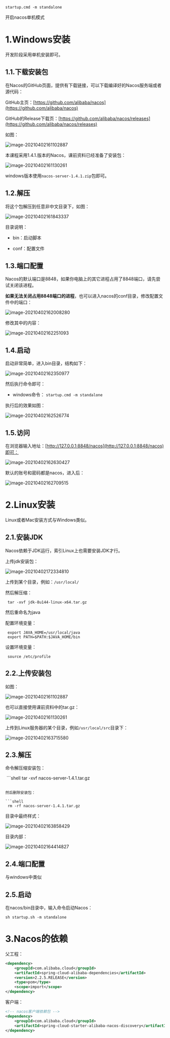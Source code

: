 
 `startup.cmd -m standalone`

开启nacos单机模式

# 1.Windows安装

开发阶段采用单机安装即可。

## 1.1.下载安装包

在Nacos的GitHub页面，提供有下载链接，可以下载编译好的Nacos服务端或者源代码：

GitHub主页：[https://github.com/alibaba/nacos](https://github.com/alibaba/nacos)

GitHub的Release下载页：[https://github.com/alibaba/nacos/releases](https://github.com/alibaba/nacos/releases)

如图：

![image-20210402161102887](file://F:\BaiduNetdiskDownload\%E6%96%B0%E5%BB%BA%E6%96%87%E4%BB%B6%E5%A4%B9\%E8%B5%84%E6%96%99\assets\image-20210402161102887.png?lastModify=1671893362)

本课程采用1.4.1.版本的Nacos，课前资料已经准备了安装包：

![image-20210402161130261](file://F:\BaiduNetdiskDownload\%E6%96%B0%E5%BB%BA%E6%96%87%E4%BB%B6%E5%A4%B9\%E8%B5%84%E6%96%99\assets\image-20210402161130261.png?lastModify=1671893362)

windows版本使用`nacos-server-1.4.1.zip`包即可。

## 1.2.解压

将这个包解压到任意非中文目录下，如图：

![image-20210402161843337](file://F:\BaiduNetdiskDownload\%E6%96%B0%E5%BB%BA%E6%96%87%E4%BB%B6%E5%A4%B9\%E8%B5%84%E6%96%99\assets\image-20210402161843337.png?lastModify=1671893362)

目录说明：

-   bin：启动脚本
    
-   conf：配置文件
    

## 1.3.端口配置

Nacos的默认端口是8848，如果你电脑上的其它进程占用了8848端口，请先尝试关闭该进程。

**如果无法关闭占用8848端口的进程**，也可以进入nacos的conf目录，修改配置文件中的端口：

![image-20210402162008280](file://F:\BaiduNetdiskDownload\%E6%96%B0%E5%BB%BA%E6%96%87%E4%BB%B6%E5%A4%B9\%E8%B5%84%E6%96%99\assets\image-20210402162008280.png?lastModify=1671893362)

修改其中的内容：

![image-20210402162251093](file://F:\BaiduNetdiskDownload\%E6%96%B0%E5%BB%BA%E6%96%87%E4%BB%B6%E5%A4%B9\%E8%B5%84%E6%96%99\assets\image-20210402162251093.png?lastModify=1671893362)

## 1.4.启动

启动非常简单，进入bin目录，结构如下：

![image-20210402162350977](file://F:\BaiduNetdiskDownload\%E6%96%B0%E5%BB%BA%E6%96%87%E4%BB%B6%E5%A4%B9\%E8%B5%84%E6%96%99\assets\image-20210402162350977.png?lastModify=1671893362)

然后执行命令即可：

-   windows命令：
    `startup.cmd -m standalone`

执行后的效果如图：

![image-20210402162526774](file://F:\BaiduNetdiskDownload\%E6%96%B0%E5%BB%BA%E6%96%87%E4%BB%B6%E5%A4%B9\%E8%B5%84%E6%96%99\assets\image-20210402162526774.png?lastModify=1671893362)

## 1.5.访问

在浏览器输入地址：[http://127.0.0.1:8848/nacos](http://127.0.0.1:8848/nacos)即可：

![image-20210402162630427](file://F:\BaiduNetdiskDownload\%E6%96%B0%E5%BB%BA%E6%96%87%E4%BB%B6%E5%A4%B9\%E8%B5%84%E6%96%99\assets\image-20210402162630427.png?lastModify=1671893362)

默认的账号和密码都是nacos，进入后：

![image-20210402162709515](file://F:\BaiduNetdiskDownload\%E6%96%B0%E5%BB%BA%E6%96%87%E4%BB%B6%E5%A4%B9\%E8%B5%84%E6%96%99\assets\image-20210402162709515.png?lastModify=1671893362)

# 2.Linux安装

Linux或者Mac安装方式与Windows类似。

## 2.1.安装JDK

Nacos依赖于JDK运行，索引Linux上也需要安装JDK才行。

上传jdk安装包：

![image-20210402172334810](file://F:\BaiduNetdiskDownload\%E6%96%B0%E5%BB%BA%E6%96%87%E4%BB%B6%E5%A4%B9\%E8%B5%84%E6%96%99\assets\image-20210402172334810.png?lastModify=1671893362)

上传到某个目录，例如：`/usr/local/`

然后解压缩：

```shell
 tar -xvf jdk-8u144-linux-x64.tar.gz
```

然后重命名为java

配置环境变量：

```shell
 export JAVA_HOME=/usr/local/java  
 export PATH=$PATH:$JAVA_HOME/bin
```

设置环境变量：

```shell
 source /etc/profile
```

## 2.2.上传安装包

如图：

![image-20210402161102887](file://F:\BaiduNetdiskDownload\%E6%96%B0%E5%BB%BA%E6%96%87%E4%BB%B6%E5%A4%B9\%E8%B5%84%E6%96%99\assets\image-20210402161102887.png?lastModify=1671893362)

也可以直接使用课前资料中的tar.gz：

![image-20210402161130261](file://F:\BaiduNetdiskDownload\%E6%96%B0%E5%BB%BA%E6%96%87%E4%BB%B6%E5%A4%B9\%E8%B5%84%E6%96%99\assets\image-20210402161130261.png?lastModify=1671893362)

上传到Linux服务器的某个目录，例如`/usr/local/src`目录下：

![image-20210402163715580](file://F:\BaiduNetdiskDownload\%E6%96%B0%E5%BB%BA%E6%96%87%E4%BB%B6%E5%A4%B9\%E8%B5%84%E6%96%99\assets\image-20210402163715580.png?lastModify=1671893362)

## 2.3.解压

命令解压缩安装包：

 ```shell
tar -xvf nacos-server-1.4.1.tar.gz
```

然后删除安装包：

```shell
 rm -rf nacos-server-1.4.1.tar.gz
```

目录中最终样式：

![image-20210402163858429](file://F:\BaiduNetdiskDownload\%E6%96%B0%E5%BB%BA%E6%96%87%E4%BB%B6%E5%A4%B9\%E8%B5%84%E6%96%99\assets\image-20210402163858429.png?lastModify=1671893362)

目录内部：

![image-20210402164414827](file://F:\BaiduNetdiskDownload\%E6%96%B0%E5%BB%BA%E6%96%87%E4%BB%B6%E5%A4%B9\%E8%B5%84%E6%96%99\assets\image-20210402164414827.png?lastModify=1671893362)

## 2.4.端口配置

与windows中类似

## 2.5.启动

在nacos/bin目录中，输入命令启动Nacos：

```shell
sh startup.sh -m standalone
```

# 3.Nacos的依赖

父工程：
```xml
<dependency>
    <groupId>com.alibaba.cloud</groupId>
    <artifactId>spring-cloud-alibaba-dependencies</artifactId>
    <version>2.2.5.RELEASE</version>
    <type>pom</type>
    <scope>import</scope>
</dependency>
```


客户端：
```xml
<!-- nacos客户端依赖包 -->
<dependency>
    <groupId>com.alibaba.cloud</groupId>
    <artifactId>spring-cloud-starter-alibaba-nacos-discovery</artifactId>
</dependency>

```

 ​